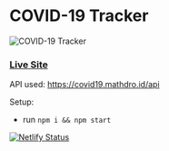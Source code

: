 # COVID-19 Tracker
![COVID-19 Tracker](https://i.ibb.co/X87BqVY/Screenshot-2020-04-13-at-10-14-58.png)

### [Live Site](http://2020covid19tracker.netlify.app/)

API used: https://covid19.mathdro.id/api

Setup:
- run ```npm i && npm start```

[![Netlify Status](https://api.netlify.com/api/v1/badges/b6e4a2da-7f96-45e3-85b7-bcb1f68aa4a1/deploy-status)](https://app.netlify.com/sites/2020covid19tracker/deploys)
